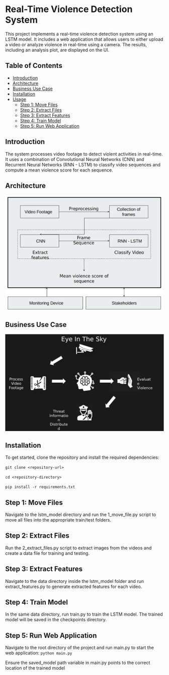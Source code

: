 # Real-Time Violence Detection System

This project implements a real-time violence detection system using an LSTM model. It includes a web application that allows users to either upload a video or analyze violence in real-time using a camera. The results, including an analysis plot, are displayed on the UI.

## Table of Contents
- [Introduction](#introduction)
- [Architecture](#architecture)
- [Business Use Case](#business-use-case)
- [Installation](#installation)
- [Usage](#usage)
  - [Step 1: Move Files](#step-1-move-files)
  - [Step 2: Extract Files](#step-2-extract-files)
  - [Step 3: Extract Features](#step-3-extract-features)
  - [Step 4: Train Model](#step-4-train-model)
  - [Step 5: Run Web Application](#step-5-run-web-application)

## Introduction

The system processes video footage to detect violent activities in real-time. It uses a combination of Convolutional Neural Networks (CNN) and Recurrent Neural Networks (RNN - LSTM) to classify video sequences and compute a mean violence score for each sequence.

## Architecture

![Architecture](architecture.png)

## Business Use Case

![Business Use Case](use_case.png)

## Installation

To get started, clone the repository and install the required dependencies:

`git clone <repository-url>`

`cd <repository-directory>`

`pip install -r requirements.txt`

## Step 1: Move Files
Navigate to the lstm_model directory and run the 1_move_file.py script to move all files into the appropriate train/test folders.

## Step 2: Extract Files
Run the 2_extract_files.py script to extract images from the videos and create a data file for training and testing.

## Step 3: Extract Features
Navigate to the data directory inside the lstm_model folder and run extract_features.py to generate extracted features for each video.

## Step 4: Train Model
In the same data directory, run train.py to train the LSTM model. The trained model will be saved in the checkpoints directory.

## Step 5: Run Web Application
Navigate to the root directory of the project and run main.py to start the web application:
`python main.py`

Ensure the saved_model path variable in main.py points to the correct location of the trained model